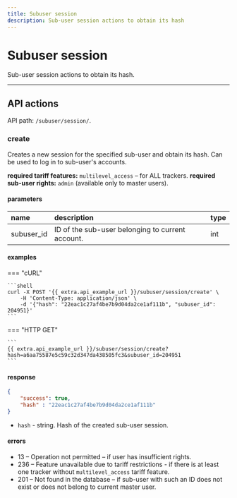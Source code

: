 ```yaml
---
title: Subuser session
description: Sub-user session actions to obtain its hash
---
```


# Subuser session

Sub-user session actions to obtain its hash.

***

## API actions

API path: `/subuser/session/`.

### create

Creates a new session for the specified sub-user and obtain its hash. Can be used to log in to sub-user's accounts.

**required tariff features:** `multilevel_access` – for ALL trackers.
**required sub-user rights:** `admin` (available only to master users).

#### parameters

| name       | description                                      | type |
|:-----------|:-------------------------------------------------|:-----|
| subuser_id | ID of the sub-user belonging to current account. | int  |

#### examples

=== "cURL"

    ```shell
    curl -X POST '{{ extra.api_example_url }}/subuser/session/create' \
        -H 'Content-Type: application/json' \
        -d '{"hash": "22eac1c27af4be7b9d04da2ce1af111b", "subuser_id": 204951}'
    ```
    
=== "HTTP GET"

    ```
    {{ extra.api_example_url }}/subuser/session/create?hash=a6aa75587e5c59c32d347da438505fc3&subuser_id=204951
    ```

#### response

```json
{
    "success": true,
    "hash" : "22eac1c27af4be7b9d04da2ce1af111b"
}
```

* `hash` - string. Hash of the created sub-user session.

#### errors

* 13 – Operation not permitted – if user has insufficient rights.
* 236 – Feature unavailable due to tariff restrictions - if there is at least one tracker without `multilevel_access` tariff feature.
* 201 – Not found in the database – if sub-user with such an ID does not exist or does not belong to current master user.

